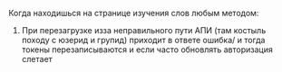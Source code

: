 Когда находишься на странице изучения слов любым методом:
1. При перезагрузке изза неправильного пути АПИ (там костыль походу с юзерид и групид) приходит в ответе ошибка/ и тогда токены перезаписываются и если часто обновлять авторизация слетает